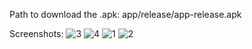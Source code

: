 Path to download the .apk:
app/release/app-release.apk


Screenshots: 
![3](https://github.com/user-attachments/assets/ae1e9a85-a804-45b3-b456-ebb5f357e631)
![4](https://github.com/user-attachments/assets/939cea60-bd5f-4c57-9ed1-e04d497715c6)
![1](https://github.com/user-attachments/assets/36f7e19c-ec7a-449b-b869-c9cc3c827a13)
![2](https://github.com/user-attachments/assets/bb823033-33a9-4ae1-a341-76afcfff8881)
